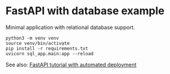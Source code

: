 # FastAPI with database example

Minimal application with relational database support.

```
python3 -m venv venv
source venv/bin/activate
pip install -r requirements.txt
uvicorn sql_app.main:app --reload
```

See also: [FastAPI tutorial with automated deployment]('https://github.com/chrisjsimpson/fastapi')
